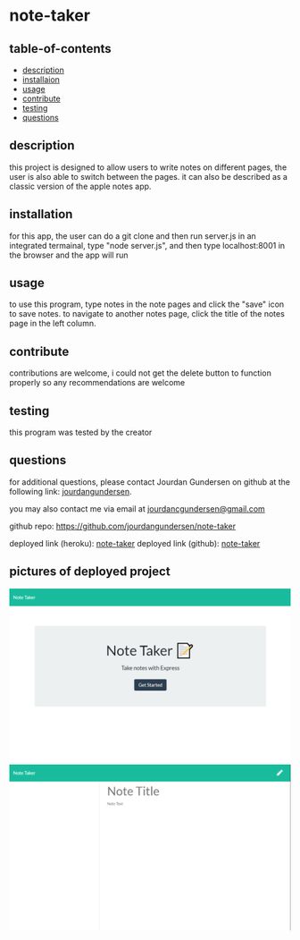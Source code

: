 # note-taker

## table-of-contents

- [description](#description)
- [installaion](#installation)
- [usage](#usage)
- [contribute](#contribute)
- [testing](#testing)
- [questions](#questions)

## description

this project is designed to allow users to write notes on different pages, the user is also able to switch between the pages. it can also be described as a classic version of the apple notes app.

## installation

for this app, the user can do a git clone and then run server.js in an integrated termainal, type "node server.js", and then type localhost:8001 in the browser and the app will run

## usage

to use this program, type notes in the note pages and click the "save" icon to save notes. to navigate to another notes page, click the title of the notes page in the left column.

## contribute

contributions are welcome, i could not get the delete button to function properly so any recommendations are welcome

## testing

this program was tested by the creator

## questions

for additional questions, please contact Jourdan Gundersen on github at the following link: [jourdangundersen](https://github.com/jourdangundersen).

you may also contact me via email at jourdancgundersen@gmail.com

github repo: https://github.com/jourdangundersen/note-taker

deployed link (heroku): [note-taker](https://note-taker-jcg.herokuapp.com/)
deployed link (github): [note-taker](https://jourdangundersen.github.io/note-taker/)

## pictures of deployed project

![](/public/assets/picture1.png)
![](/public/assets/picture2.png)
